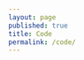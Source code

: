 ```yaml
---
layout: page
published: true
title: Code
permalink: /code/
---
```


<script src="https://gist.github.com/jordankeener/48b5e608c3a5d659c7e7971729cad42d.js"></script>
